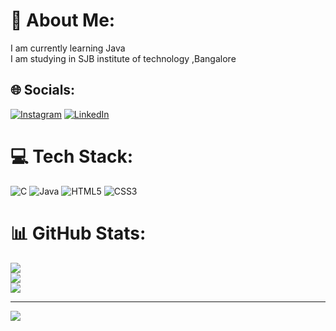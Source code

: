 # 💫 About Me:
I am currently learning Java<br>I am studying in SJB institute of technology ,Bangalore <br>


## 🌐 Socials:
[![Instagram](https://img.shields.io/badge/Instagram-%23E4405F.svg?logo=Instagram&logoColor=white)](https://instagram.com/_joshuadias_01) [![LinkedIn](https://img.shields.io/badge/LinkedIn-%230077B5.svg?logo=linkedin&logoColor=white)](www.linkedin.com/in/joshuadias205) 

# 💻 Tech Stack:
![C](https://img.shields.io/badge/c-%2300599C.svg?style=for-the-badge&logo=c&logoColor=white) ![Java](https://img.shields.io/badge/java-%23ED8B00.svg?style=for-the-badge&logo=openjdk&logoColor=white) ![HTML5](https://img.shields.io/badge/html5-%23E34F26.svg?style=for-the-badge&logo=html5&logoColor=white) ![CSS3](https://img.shields.io/badge/css3-%231572B6.svg?style=for-the-badge&logo=css3&logoColor=white)
# 📊 GitHub Stats:
![](https://github-readme-stats.vercel.app/api?username=Joshdias01&theme=dark&hide_border=false&include_all_commits=true&count_private=true)<br/>
![](https://github-readme-streak-stats.herokuapp.com/?user=Joshdias01&theme=dark&hide_border=false)<br/>
![](https://github-readme-stats.vercel.app/api/top-langs/?username=Joshdias01&theme=dark&hide_border=false&include_all_commits=true&count_private=true&layout=compact)

---
[![](https://visitcount.itsvg.in/api?id=Joshdias01&icon=0&color=0)](https://visitcount.itsvg.in)

<!-- Proudly created with GPRM ( https://gprm.itsvg.in ) -->
